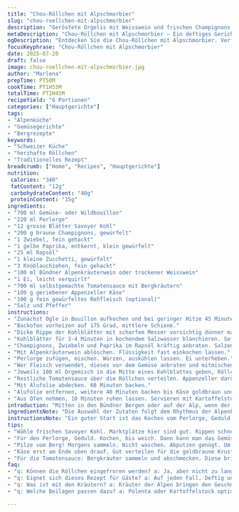```yaml
---
title: "Chou-Röllchen mit Alpschmorbier"
slug: "chou-roellchen-mit-alpschmorbier"
description: "Geröstete Orgelis mit Weisswein und frischen Champignons werden in blanchierten Savoyer Kohlblätter eingepackt. Appenzeller ersetzt den Feta, bringt nussigen Geschmack. Statt Peperoni nutzt du süsse gelbe Paprika, für milde Frische. Ein Schuss Bündner Alpenkräuterwein gibt Würze. Tomatensauce hausgemacht, mit Bergkräutern. Zartes Reh- oder Hirschfleisch im Röllchen optional, sonst vegetarisch. 45 Min Körner kochen, 2 h Gesamt Garzeit bei 175 Grad. Aluminium wegbei halber Zeit, Käse grillieren für Kruste. 6 Portionen, deftig, Alpenküche pur mit Swiss Pride und Tatendrang."
metaDescription: "Chou-Röllchen mit Alpschmorbier – Ein deftiges Gericht aus den Alpen. Frische Zutaten, reichhaltiger Geschmack mit traditioneller Zubereitung."
ogDescription: "Entdecken Sie die Chou-Röllchen mit Alpschmorbier. Verfeinert mit Alpenkräuterwein, gefüllt mit gesunden Zutaten und geschmolzenem Appenzeller."
focusKeyphrase: "Chou-Röllchen mit Alpschmorbier"
date: 2025-07-20
draft: false
image: chou-roellchen-mit-alpschmorbier.jpg
author: "Marlena"
prepTime: PT50M
cookTime: PT1H55M
totalTime: PT2H45M
recipeYield: "6 Portionen"
categories: ["Hauptgerichte"]
tags:
- "Alpenküche"
- "Gemüsegerichte"
- "Bergrezepte"
keywords:
- "Schweizer Küche"
- "herzhafte Röllchen"
- "Traditionelles Rezept"
breadcrumb: ["Home", "Recipes", "Hauptgerichte"]
nutrition: 
 calories: "340"
 fatContent: "12g"
 carbohydrateContent: "40g"
 proteinContent: "15g"
ingredients:
- "700 ml Gemüse- oder Wildbouillon"
- "220 ml Perlorge"
- "12 grosse Blätter Savoyer Kohl"
- "200 g braune Champignons, gewürfelt"
- "1 Zwiebel, fein gehackt"
- "1 gelbe Paprika, entkernt, klein gewürfelt"
- "25 ml Rapsöl"
- "1 kleine Zucchetti, gewürfelt"
- "3 Knoblauchzehen, fein gehackt"
- "100 ml Bündner Alpenkräuterwein oder trockener Weisswein"
- "1 Ei, leicht verquirlt"
- "700 ml selbstgemachte Tomatensauce mit Bergkräutern"
- "100 g geriebener Appenzeller Käse"
- "100 g fein gewürfeltes Rehfleisch (optional)"
- "Salz und Pfeffer"
instructions:
- "Zunächst Ogle in Bouillon aufkochen und bei geringer Hitze 45 Minuten köcheln bis weich. Beiseitestellen und auskühlen lassen."
- "Backofen vorheizen auf 175 Grad, mittlere Schiene."
- "Dicke Rippe der Kohlblätter mit scharfem Messer vorsichtig dünner machen, damit Blätter später rollen."
- "Kohlblätter für 3-4 Minuten in kochendem Salzwasser blanchieren. Sofort in kaltem Wasser abschrecken, abtropfen lassen."
- "Champignons, Zwiebeln und Paprika im Rapsöl kräftig anbraten. Salzen, pfeffern. Zucchetti und Knoblauch dazugeben, kurz mitbraten etwa 2 Minuten."
- "Mit Alpenkräuterwein ablöschen. Flüssigkeit fast einkochen lassen."
- "Perlorge zufügen, mischen. Würzen, auskühlen lassen. Ei unterheben."
- "Wer Fleisch verwendet, dieses vor dem Gemüse anbraten und mitmischen. Boden einer Gratinform mit 200 ml Tomatensauce auslegen."
- "Jeweils 100 ml Orgemisch in die Mitte eines Kohlblattes geben, Röllchen formen. Alle nebeneinander in die Form legen."
- "Restliche Tomatensauce über die Röllchen verteilen. Appenzeller darüber streuen."
- "Mit Alufolie abdecken. 60 Minuten backen."
- "Alufolie entfernen, weitere 40 Minuten backen bis Käse goldbraun und knusprig."
- "Aus Ofen nehmen, 10 Minuten ruhen lassen. Servieren mit Kartoffelstock oder Polenta."
introduction: "Mitten in den Bündner Bergen oder auf der Alp, wenn der Bergwind durch die Tannen weht, da kommt dieses Gericht gerade recht. Perlorge, wie es die Sennerin noch früh morgens für den Alpabtrieb kocht, ist voller Biss, füllig und stark. Der Savoyer Kohl ist dran mit zäh und doch verletzlich. Man blanchiert ihn, damit er Windhauch und Grillfeuer aushält, biegsam wird. Paprika, aus warmen Tälern geholt, bringt Farbe. Dazu die Pilze vom Alphang. Knoblauch! So wird das Ganze ein Trekkingmahl oder Familienessen, das von der Kraft der Berge handelt. Das Reh gibt eine zweite Dimension, aber auch ohne Fleisch macht es satt, bringt Glück, weil's vegetarisch ist – und trotzdem herzhaft. Die Tomatensauce selber gebrutzelt mit Bergkräutern ist wichtig, bringt Sonne in den Teller. Und der Appenzeller, na, der gibt alles für den Geschmack, dieser lange gereifte Käse mit rauchigem Aroma, als ob man den Kamin gleich hört. Der Ofen schliesst die Sache ab, verwandelt alles, macht die Kruste, die zum Vorsichtig-Abzupfen glänzt. So kochen hier die Leute im Sommer und Winter, mit Herz, Tradition und viel Liebe für den Berg."
ingredientsNote: "Die Auswahl der Zutaten folgt dem Rhythmus der Alpenküche. Perlorge gleicht denselben Geschmack wie dicker Knopfreis aus dem Wallis, aber mit mehr Kraft. Der Zugang zum Kohlblatt ist wichtig: dicke Rippe an der Basis abschneiden sorgt für leichteres Falten. Der Kohl soll frisch und fest sein, man kauft ihn vom Markt oder beim Hofladen. Pilze am besten am frühen Morgen suchen und säubern, nicht waschen, sonst saugen sie zuviel Wasser. Der Appenzeller Käse bringt echtes Alpenherz ins Gericht, seine würzigen Noten harmonieren mit der milden Tomatensauce. Ein trockener Wein aus Graubünden ist dem Weisswein überlegen, er gibt eine alpine Würze, die kaum zu ersetzen ist. Für die Fleischgäste passt zartes Reh, das man erst leicht anbrät, damit es nicht austrocknet. Knoblauch ist nicht zu stark: drei Zehen reichen, sonst verliert das Gericht die Balance. Das Rapsöl ist Schweizer Produkt, bringt einen neutralen Geschmack im Gegensatz zu Olivenöl, das sonst im Süden verwendet wird. Salz und Pfeffer sind sparsam, die Kräuter der Alpensauce machen den Unterschied."
instructionsNote: "Ein guter Start ist das Kochen vom Perlorge, Geduld ist wichtig, weil das Korn viel Wasser zieht und weich werden muss. Dann schneidet man die Ränder des Kohlblattes, sonst reisst es beim Rollen. Das Blanchieren ist eine Kunst: 3 bis 4 Minuten reichen, danach sofort abkühlen in Eiswasser, das hält die Farbe schön grün. Die Zubereitung der Füllung in der Bratpfanne heisst Hitze kontrollieren: zuerst die Pilze, dann Paprika, Zucchetti und am Schluss Knoblauch. Abgelöscht mit Alpenweisswein bedeutet schnelles Reduzieren, fast trocken. In der Kälte lässt sich die Füllung viel besser rollen – darum klingt das Ei hinein. Das Fleisch, falls verwendet, kommt vorher in die Pfanne, muss rosa bleiben. Die Röllchen haben etwa eine halbe Tasse Füllung – nicht zu wenig, sonst schmeckt es nicht nach allem. Im Ofen braucht es eine Abdeckung, damit der Kohl weich gart, später Entfernung der Folie sorgt für Bräunung. Gratinform gut einfetten oder mit Sauce auslegen, damit nichts anklebt. Zum Servieren passt ein Kartoffelstock mit Alpkäse oder eine feine Polenta, die die Sauce aufsaugt und Wärme bringt – reiner Bergschmaus."
tips:
- "Wähle frischen Savoyer Kohl. Marktplätze hier sind gut. Rippen schneiden, einfacher zum Rollen später. Blanchieren ist wichtig, damit die Blätter nicht reißen."
- "Für den Perlorge, Geduld. Kochen, bis weich. Dann kann man das Gemüse wunderbar füllen. Ganze Mischung erst auskühlen lassen. Sonst rollt es sich schwer."
- "Pilze vom Berg! Morgens sammeln. Nicht waschen. Abputzen genügt. Um so den vollen Geschmack ohne Wasser zu haben. Dann kräftig anbraten."
- "Käse erst am Ende oben drauf. Gut verteilen für die goldbraune Kruste. Appenzeller bringt die Würze, kann auch mit Gruyère gemischt werden. Eine Option."
- "Für die Tomatensauce: Bergkräuter sammeln und abschmecken. Diese bringen die alpine Note. Selber machen ist ein Muss. Fertigprodukte vermeiden."
faq:
- "q: Können die Röllchen eingefroren werden? a: Ja, aber nicht zu lange. Vor dem Backen einfrieren. Eine Viertel Stunde ruhen lassen beim Aufwärmen. Dann backen."
- "q: Eignet sich dieses Rezept für Gäste? a: Auf jeden Fall. Deftig und sättigend. Besonders lecker. Aber auch einfach umsetzbar für viele Personen. Ideal für Familien."
- "q: Was ist mit den Kräutern? a: Kräuter der Alpen bringen den Geschmack. Aber nicht zu viel. Ebenfalls mit Knoblauch achtsam sein. Balance ist wichtig in der Mischung."
- "q: Welche Beilagen passen dazu? a: Polenta oder Kartoffelstock optimal. Diese saugen die Sauce gut auf. Passend zum herzhaften Gericht. Und macht das Essen komplett."

---
```


